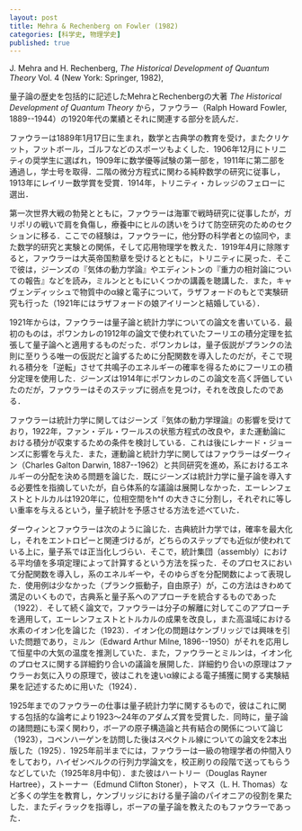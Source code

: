 ```yaml
---
layout: post
title: Mehra & Rechenberg on Fowler (1982)
categories: [科学史, 物理学史]
published: true
---
```


J. Mehra and H. Rechenberg, _The Historical Development of Quantum Theory_ Vol. 4 (New York: Springer, 1982), 

量子論の歴史を包括的に記述したMehraとRechenbergの大著 _The Historical Development of Quantum Theory_ から，ファウラー（Ralph Howard Fowler, 1889--1944）の1920年代の業績とそれに関連する部分を読んだ．

ファウラーは1889年1月17日に生まれ，数学と古典学の教育を受け，またクリケット，フットボール，ゴルフなどのスポーツもよくした．1906年12月にトリニティの奨学生に選ばれ，1909年に数学優等試験の第一部を，1911年に第二部を通過し，学士号を取得．二階の微分方程式に関わる純粋数学の研究に従事し，1913年にレイリー数学賞を受賞．1914年，トリニティ・カレッジのフェローに選出．

第一次世界大戦の勃発とともに，ファウラーは海軍で戦時研究に従事したが，ガリポリの戦いで肩を負傷し，療養中にヒルの誘いをうけて防空研究のためのセクションに移る．ここでの経験は，ファウラーに，他分野の科学者との協同や，また数学的研究と実験との関係，そして応用物理学を教えた．1919年4月に除隊すると，ファウラーは大英帝国勲章を受けるとともに，トリニティに戻った．そこで彼は，ジーンズの『気体の動力学論』やエディントンの『重力の相対論についての報告』などを読み，ミルンとともにいくつかの講義を聴講した．また，キャヴェンディッシュで物質中のα線と電子について，ラザフォードのもとで実験研究も行った（1921年にはラザフォードの娘アイリーンと結婚している）．

1921年からは，ファウラーは量子論と統計力学についての論文を書いている．最初のものは，ポワンカレの1912年の論文で使われていたフーリエの積分定理を拡張して量子論へと適用するものだった．ポワンカレは，量子仮説がプランクの法則に至りうる唯一の仮説だと論ずるために分配関数を導入したのだが，そこで現れる積分を「逆転」させて共鳴子のエネルギーの確率を得るためにフーリエの積分定理を使用した．ジーンズは1914年にポワンカレのこの論文を高く評価していたのだが，ファウラーはそのステップに弱点を見つけ，それを改良したのである．

ファウラーは統計力学に関してはジーンズ『気体の動力学理論』の影響を受けており，1922年，ファン・デル・ワールスの状態方程式の改良や，また運動論における積分が収束するための条件を検討している．これは後にレナード・ジョーンズに影響を与えた．また，運動論と統計力学に関してはファウラーはダーウィン（Charles Galton Darwin, 1887--1962）と共同研究を進め，系におけるエネルギーの分配を決める問題を論じた．既にジーンズは統計力学に量子論を導入する必要性を指摘していたが，自ら体系的な議論は展開しなかった．エーレンフェストとトルカルは1920年に，位相空間をh^f の大きさに分割し，それぞれに等しい重率を与えるという，量子統計を予感させる方法を述べていた．

ダーウィンとファウラーは次のように論じた．古典統計力学では，確率を最大化し，それをエントロピーと関連づけるが，どちらのステップでも近似が使われている上に，量子系では正当化しづらい．そこで，統計集団（assembly）における平均値を多項定理によって計算するという方法を採った．そのプロセスにおいて分配関数を導入し，系のエネルギーや，そのゆらぎを分配関数によって表現した．使用例は少なかった（プランク振動子，自由原子）が，この方法はきわめて満足のいくもので，古典系と量子系へのアプローチを統合するものであった（1922）．そして続く論文で，ファウラーは分子の解離に対してこのアプローチを適用して，エーレンフェストとトルカルの成果を改良し，また高温域における水素のイオン化を論じた（1923）．イオン化の問題はケンブリッジでは興味を引いた問題であり，ミルン（Edward Arthur Milne, 1896--1950）がそれを応用して恒星中の大気の温度を推測していた．また，ファウラーとミルンは，イオン化のプロセスに関する詳細釣り合いの議論を展開した．詳細釣り合いの原理はファウラーお気に入りの原理で，彼はこれを速いα線による電子捕獲に関する実験結果を記述するために用いた（1924）．

1925年までのファウラーの仕事は量子統計力学に関するもので，彼はこれに関する包括的な論考により1923〜24年のアダムズ賞を受賞した．同時に，量子論の諸問題にも深く関わり，ボーアの原子構造論と共有結合の関係について論じ（1923），コペンハーゲンを訪問した後はスペクトル線についての論文を2本出版した（1925）．1925年前半までには，ファウラーは一級の物理学者の仲間入りをしており，ハイゼンベルクの行列力学論文を，校正刷りの段階で送ってもらうなどしていた（1925年8月中旬）．また彼はハートリー（Douglas Rayner Hartree），ストーナー（Edmund Clifton Stoner），トマス（L. H. Thomas）など多くの学生を教育し，ケンブリッジにおける量子論のパイオニアの役割を果たした．またディラックを指導し，ボーアの量子論を教えたのもファウラーであった．


